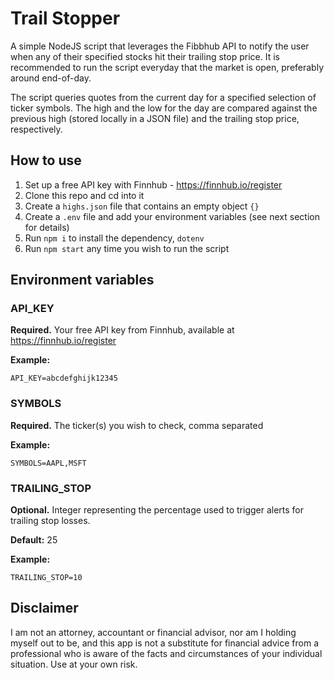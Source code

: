 # Trail Stopper

A simple NodeJS script that leverages the Fibbhub API to notify the user when any of their specified stocks hit their trailing stop price. It is recommended to run the script everyday that the market is open, preferably around end-of-day.

The script queries quotes from the current day for a specified selection of ticker symbols. The high and the low for the day are compared against the previous high (stored locally in a JSON file) and the trailing stop price, respectively.

## How to use

1. Set up a free API key with Finnhub - https://finnhub.io/register
2. Clone this repo and cd into it
3. Create a `highs.json` file that contains an empty object `{}`
4. Create a `.env` file and add your environment variables (see next section for details)
5. Run `npm i` to install the dependency, `dotenv`
6. Run `npm start` any time you wish to run the script

## Environment variables

### API_KEY

**Required.** Your free API key from Finnhub, available at https://finnhub.io/register

**Example:**

```
API_KEY=abcdefghijk12345
```

### SYMBOLS

**Required.** The ticker(s) you wish to check, comma separated

**Example:**

```
SYMBOLS=AAPL,MSFT
```

### TRAILING_STOP

**Optional.** Integer representing the percentage used to trigger alerts for trailing stop losses.

**Default:** 25

**Example:**

```
TRAILING_STOP=10
```

## Disclaimer

I am not an attorney, accountant or financial advisor, nor am I holding myself out to be, and this app is not a substitute for financial advice from a professional who is aware of the facts and circumstances of your individual situation. Use at your own risk.
